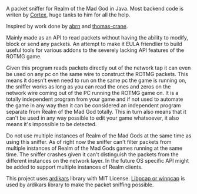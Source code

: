 A packet sniffer for Realm of the Mad God in Java. Most backend code is writen by [Cortex](https://github.com/MCRcortex), huge tanks to him for all the help.

Inspired by work done by [abrn](https://github.com/abrn/realmlib) and [thomas-crane](https://github.com/thomas-crane/realmlib-net).

Mainly made as an API to read packets without having the ability to modify, block or send any packets. An attempt to make it EULA friendlier to build useful tools for various addons to the severely lacking API features of the ROTMG game.

Given this program reads packets directly out of the network tap it can even be used on any pc on the same wire to construct the ROTMG packets. This means it doesn't even need to run on the same pc the game is running on, the sniffer works as long as you can read the ones and zeros on the network wire coming out of the PC running the ROTMG game on. It is a totally independent program from your game and if not used to automate the game in any way then it can be considered an independent program separate from Realm of the Mad God totally. This in turn also means that it can't be used in any way possible to edit your game whatsoever, it also means it's impossible to be detected.

Do not use multiple instances of Realm of the Mad Gods at the same time as using this sniffer. As of right now the sniffer can't filter packets from multiple instances of Realm of the Mad Gods games running at the same time. The sniffer crashes given it can't distinguish the packets from the different instances on the network layer. In the future OS specific API might be added to support multiple instances of Realm clients.

This project uses [ardikars](https://github.com/ardikars/pcap) library with MIT License.
[Libpcap or winpcap](https://npcap.com/) is used by ardikars library to make the packet sniffing possible.

